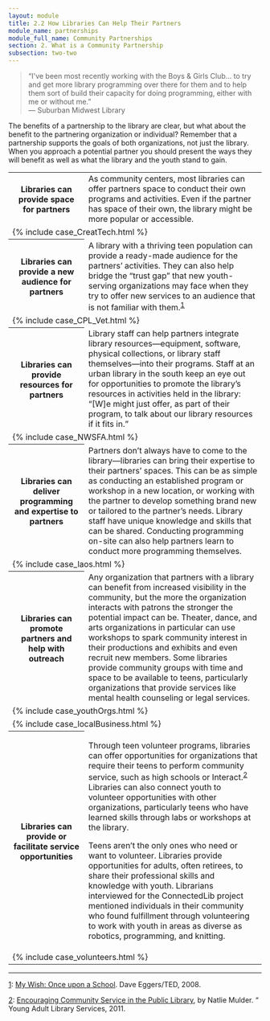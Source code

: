 ```yaml
---
layout: module
title: 2.2 How Libraries Can Help Their Partners
module_name: partnerships
module_full_name: Community Partnerships
section: 2. What is a Community Partnership
subsection: two-two
---
```


>“I've been most recently working with the Boys & Girls Club... to try and get more library programming over there for them and to help them sort of build their capacity for doing programming, either with me or without me.”<br/>— Suburban Midwest Library

The benefits of a partnership to the library are clear, but what about the benefit to the partnering organization or individual? Remember that a partnership supports the goals of both organizations, not just the library. When you approach a potential partner you should present the ways they will benefit as well as what the library and the youth stand to gain.  


<table class="colorful-th">
<tr><th width="30%">Libraries can provide space for partners</tH><td>As community centers, most libraries can offer partners space to conduct their own programs and activities. Even if the partner has space of their own, the library might be more popular or accessible.</td></tr>
 <tr><td colspan="2">
{% include case_CreatTech.html %}
</td></tr> 	
<tr><th>Libraries can provide a new audience for partners</th><td>A library with a thriving teen population can provide a ready-made audience for the partners’ activities. They can also help bridge the “trust gap” that new youth-serving organizations may face when they try to offer new services to an audience that is not familiar with them.<sup><a href="#fn1" name="1">1</a></sup></td></tr>


 <tr><td colspan="2">
{% include case_CPL_Vet.html %}
</td></tr> 

<tr><th>Libraries can provide resources for partners</th><td>Library staff can help partners integrate library resources—equipment, software, physical collections, or library staff themselves—into their programs. Staff at an urban library in the south keep an eye out for opportunities to promote the library’s resources in activities held in the library: “[W]e might just offer, as part of their program, to talk about our library resources if it fits in.”</td></tr>

 <tr><td colspan="2">
{% include case_NWSFA.html %}
</td></tr>

<tr><th>Libraries can deliver programming and expertise to partners</th><td>Partners don’t always have to come to the library—libraries can bring their expertise to their partners’ spaces. This can be as simple as conducting an established program or workshop in a new location, or working with the partner to develop something brand new or tailored to the partner’s needs. Library staff have unique knowledge and skills that can be shared. Conducting programming on-site can also help partners learn to conduct more programming themselves.</td></tr>

 <tr><td colspan="2">
{% include case_laos.html %}
</td></tr>

<tr><th>Libraries can promote partners and help with outreach</th><td>Any organization that partners with a library can benefit from increased visibility in the community, but the more the organization interacts with patrons the stronger the potential impact can be. Theater, dance, and arts organizations in particular can use workshops to spark community interest in their productions and exhibits and even recruit new members. Some libraries provide community groups with time and space to be available to teens, particularly organizations that provide services like mental health counseling or legal services.</td></tr>

 <tr><td colspan="2">
{% include case_youthOrgs.html %}
</td></tr>

 <tr><td colspan="2">
{% include case_localBusiness.html %}
</td></tr>


<tr><th>Libraries can provide or facilitate service opportunities</th><td><p>Through teen volunteer programs, libraries can offer opportunities for organizations that require their teens to perform community service, such as high schools or Interact.<sup><a href="#fn2" name="2">2</a></sup> Libraries can also connect youth to volunteer opportunities with other organizations, particularly teens who have learned skills through labs or workshops at the library. </p><p>
Teens aren’t the only ones who need or want to volunteer. Libraries provide opportunities for adults, often retirees, to share their professional skills and knowledge with youth. Librarians interviewed for the ConnectedLib project mentioned individuals in their community who found fulfillment through volunteering to work with youth in areas as diverse as robotics, programming, and knitting.</p></td></tr>

 <tr><td colspan="2">
{% include case_volunteers.html %}
</td></tr>
</table>

<hr/>

<a name="fn1" href="#1">1</a>: [My Wish: Once upon a School](https://www.ted.com/talks/dave_eggers_makes_his_ted_prize_wish_once_upon_a_school). Dave Eggers/TED, 2008.

<a name="fn2" href="#2">2</a>: [Encouraging Community Service in the Public Library](https://www.questia.com/library/journal/1G1-272078177/encouraging-community-service-in-the-public-library), by Natlie Mulder. “ Young Adult Library Services, 2011. 

